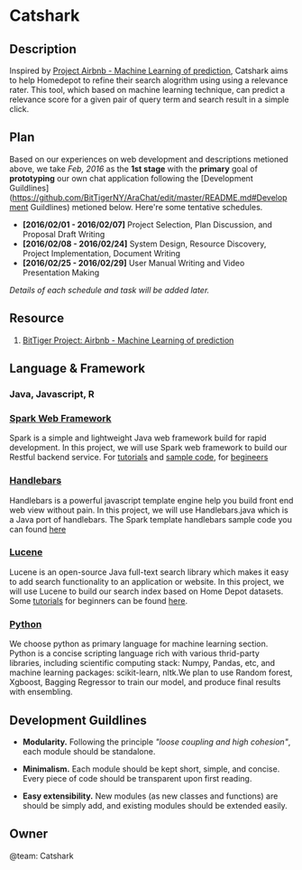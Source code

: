 # Catshark

Description
-----------

Inspired by [Project Airbnb - Machine Learning of prediction](https://slack-files.com/T0GUEMKEZ-F0J4G9QTT-274d3bc97e), Catshark aims to help Homedepot to refine their search alogrithm using using a relevance rater. This tool, which based on machine learning technique, can predict a relevance score for a given pair of query term and search result in a simple click.


Plan
----

Based on our experiences on web development and descriptions metioned above, we take _Feb, 2016_ as the __1st stage__ with the __primary__ goal of __prototyping__ our own chat application following the [Development Guildlines](https://github.com/BitTigerNY/AraChat/edit/master/README.md#Development Guildlines) metioned below. Here're some tentative schedules.

* __[2016/02/01 - 2016/02/07]__ Project Selection, Plan Discussion, and Proposal Draft Writing
* __[2016/02/08 - 2016/02/24]__ System Design, Resource Discovery, Project Implementation, Document Writing 
* __[2016/02/25 - 2016/02/29]__ User Manual Writing and Video Presentation Making

_Details of each schedule and task will be added later._

Resource
--------

1. [BitTiger Project: Airbnb - Machine Learning of prediction](https://slack-files.com/T0GUEMKEZ-F0J4G9QTT-274d3bc97e)

Language & Framework
--------------------

### Java, Javascript, R
### [Spark Web Framework](http://sparkjava.com/)
Spark is a simple and lightweight Java web framework build for rapid development. In this project, we will use Spark web framework to build our Restful backend service. For [tutorials](https://sparktutorials.github.io/) and [sample code](https://github.com/perwendel/spark/blob/master/README.md#examples), for [begineers](https://sparktutorials.github.io/2015/08/04/spark-video-tutorials.html)
### [Handlebars](https://github.com/jknack/handlebars.java)
Handlebars is a powerful javascript template engine help you build front end web view without pain. In this project, we will use Handlebars.java which is a Java port of handlebars. The Spark template handlebars sample code you can found [here](https://github.com/perwendel/spark-template-engines/tree/master/spark-template-handlebars) 

### [Lucene](https://lucene.apache.org/)
Lucene is an open-source Java full-text search library which makes it easy to add search functionality to an application or website. In this project, we will use Lucene to build our search index based on Home Depot datasets. Some [tutorials](http://www.lucenetutorial.com/) for beginners can be found [here](http://www.lucenetutorial.com/). 

### [Python](https://www.python.org/)
We choose python as primary language for machine learning section. Python is a concise scripting language rich with various thrid-party libraries, including scientific computing stack: Numpy, Pandas, etc, and machine learning packages: scikit-learn, nltk.We plan to use Random forest, Xgboost, Bagging Regressor to train our model, and produce final results with ensembling. 

Development Guildlines
----------------------

- __Modularity.__ Following the principle _"loose coupling and high cohesion"_, each module should be standalone.

- __Minimalism.__ Each module should be kept short, simple, and concise. Every piece of code should be transparent upon first reading. 
- __Easy extensibility.__ New modules (as new classes and functions) are should be simply add, and existing modules should be extended easily.

Owner
-----

@team: Catshark
